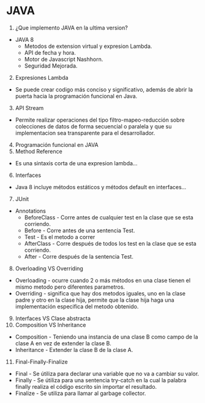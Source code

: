 JAVA
==============================================

1. ¿Que implemento JAVA en la ultima version?
  + JAVA 8
    - Metodos de extension virtual y expresion Lambda.
    - API de fecha y hora.
    - Motor de Javascript Nashhorn.
    - Seguridad Mejorada.
2. Expresiones Lambda
  + Se puede crear codigo más conciso y significativo, además de abrir la puerta
    hacia la programación funcional en Java.
3. API Stream
  + Permite realizar operaciones del tipo filtro-mapeo-reducción sobre colecciones
    de datos de forma secuencial o paralela y que su implementacion sea  transparente
    para el desarrollador.
4. Programación funcional en JAVA
5. Method Reference
  + Es una sintaxis corta de una expresion lambda...
6. Interfaces
  + Java 8 incluye métodos estáticos y métodos default en interfaces...
7. JUnit
  + Annotations
    - BeforeClass - Corre antes de cualquier test en la clase que se esta corriendo.
    - Before - Corre antes de una sentencia Test.
    - Test - Es el metodo a correr
    - AfterClass - Corre después de todos los test en la clase que se esta corriendo.
    - After - Corre después de la sentencia Test.
8. Overloading VS Overriding
  + Overloading - ocurre cuando 2 o más métodos en una clase tienen el mismo metodo pero
    diferentes parametros.
  + Overriding - significa que hay dos metodos iguales, uno en la clase padre y otro
    en la clase hija, permite que la clase hija haga una implementación especifica del
    metodo obtenido.
9. Interfaces VS Clase abstracta
10. Composition VS Inheritance
  + Composition - Teniendo una instancia de una clase B como campo de la clase A en vez
    de extender la clase B.
  + Inheritance - Extender la clase B de la clase A.
11. Final-Finally-Finalize
  + Final - Se útiliza para declarar una variable que no va a cambiar su valor.
  + Finally - Se útiliza para una sentencia try-catch en la cual la palabra finally realiza
              el código escrito sin importar el resultado.
  + Finalize - Se utiliza para llamar al garbage collector.
